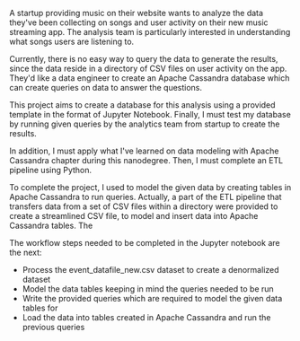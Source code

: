A startup providing music on their website wants to analyze the data they've been collecting on songs and user activity on their new music streaming app. The analysis team is particularly interested in understanding what songs users are listening to. 

Currently, there is no easy way to query the data to generate the results, since the data reside in a directory of CSV files on user activity on the app. They'd like a data engineer to create an Apache Cassandra database which can create queries on data to answer the questions.

This project aims to create a database for this analysis using a provided template in the format of Jupyter Notebook. Finally, I must test my database by running given queries by the analytics team from startup to create the results.

In addition, I must apply what I've learned on data modeling with Apache Cassandra chapter during this nanodegree. Then, I must complete an ETL pipeline using Python. 

To complete the project, I used to model the given data by creating tables in Apache Cassandra to run queries. Actually, a part of the ETL pipeline that transfers data from a set of CSV files within a directory were provided to create a streamlined CSV file, to model and insert data into Apache Cassandra tables. The 

The workflow steps needed to be completed in the Jupyter notebook are the next: 
  - Process the event_datafile_new.csv dataset to create a denormalized dataset
  - Model the data tables keeping in mind the queries needed to be run
  - Write the provided queries which are required to model the given data tables for
  - Load the data into tables created in Apache Cassandra and run the previous queries
